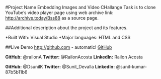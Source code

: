 #Project Name
Embedding Images and Video CHallange
Task is to clone YouTube’s video player page using web archive link: http://archive.today/Bss88 as a source page.


##Additional description about the project and its features.

*Built With: Visual Studio 
*Major languages: HTML and CSS

##Live Demo
http://github.com - automatic!
[GitHub](https://railona.github.io/youtube-simulator-page/.)
 





**GitHub:** @railonA
**Twitter:** @RailonAcosta
**LinkedIn:** Railon Acosta

**GitHub:** @DsunilK
**Twitter:** @Sunil_Devalla
**LinkedIn:** @sunil-kumar-87b5b11b6




